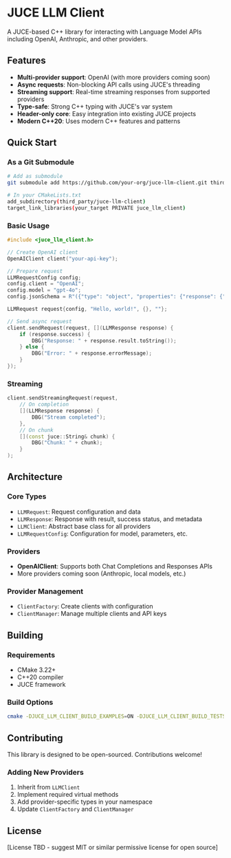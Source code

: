 # JUCE LLM Client

A JUCE-based C++ library for interacting with Language Model APIs including OpenAI, Anthropic, and other providers.

## Features

- **Multi-provider support**: OpenAI (with more providers coming soon)
- **Async requests**: Non-blocking API calls using JUCE's threading
- **Streaming support**: Real-time streaming responses from supported providers
- **Type-safe**: Strong C++ typing with JUCE's var system
- **Header-only core**: Easy integration into existing JUCE projects
- **Modern C++20**: Uses modern C++ features and patterns

## Quick Start

### As a Git Submodule

```bash
# Add as submodule
git submodule add https://github.com/your-org/juce-llm-client.git third_party/juce-llm-client

# In your CMakeLists.txt
add_subdirectory(third_party/juce-llm-client)
target_link_libraries(your_target PRIVATE juce_llm_client)
```

### Basic Usage

```cpp
#include <juce_llm_client.h>

// Create OpenAI client
OpenAIClient client("your-api-key");

// Prepare request
LLMRequestConfig config;
config.client = "OpenAI";
config.model = "gpt-4o";
config.jsonSchema = R"({"type": "object", "properties": {"response": {"type": "string"}}})";

LLMRequest request{config, "Hello, world!", {}, ""};

// Send async request
client.sendRequest(request, [](LLMResponse response) {
    if (response.success) {
        DBG("Response: " + response.result.toString());
    } else {
        DBG("Error: " + response.errorMessage);
    }
});
```

### Streaming

```cpp
client.sendStreamingRequest(request, 
    // On completion
    [](LLMResponse response) {
        DBG("Stream completed");
    },
    // On chunk
    [](const juce::String& chunk) {
        DBG("Chunk: " + chunk);
    }
);
```

## Architecture

### Core Types

- `LLMRequest`: Request configuration and data
- `LLMResponse`: Response with result, success status, and metadata
- `LLMClient`: Abstract base class for all providers
- `LLMRequestConfig`: Configuration for model, parameters, etc.

### Providers

- **OpenAIClient**: Supports both Chat Completions and Responses APIs
- More providers coming soon (Anthropic, local models, etc.)

### Provider Management

- `ClientFactory`: Create clients with configuration
- `ClientManager`: Manage multiple clients and API keys

## Building

### Requirements

- CMake 3.22+
- C++20 compiler
- JUCE framework

### Build Options

```bash
cmake -DJUCE_LLM_CLIENT_BUILD_EXAMPLES=ON -DJUCE_LLM_CLIENT_BUILD_TESTS=ON ..
```

## Contributing

This library is designed to be open-sourced. Contributions welcome!

### Adding New Providers

1. Inherit from `LLMClient`
2. Implement required virtual methods
3. Add provider-specific types in your namespace
4. Update `ClientFactory` and `ClientManager`

## License

[License TBD - suggest MIT or similar permissive license for open source] 